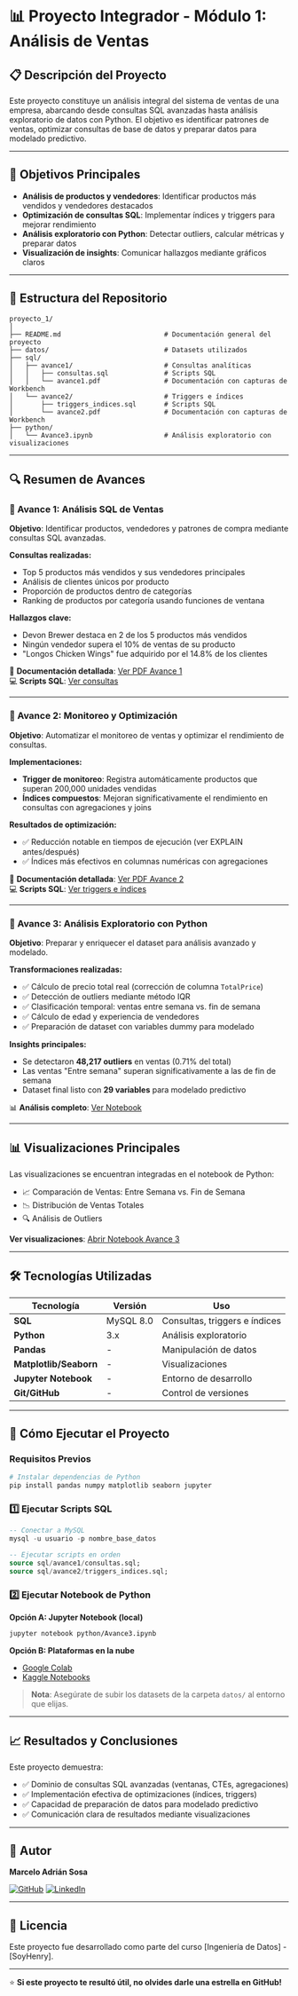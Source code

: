 # 📊 Proyecto Integrador - Módulo 1: Análisis de Ventas

## 📋 Descripción del Proyecto

Este proyecto constituye un análisis integral del sistema de ventas de una empresa, abarcando desde consultas SQL avanzadas hasta análisis exploratorio de datos con Python. El objetivo es identificar patrones de ventas, optimizar consultas de base de datos y preparar datos para modelado predictivo.

---

## 🎯 Objetivos Principales

- **Análisis de productos y vendedores**: Identificar productos más vendidos y vendedores destacados
- **Optimización de consultas SQL**: Implementar índices y triggers para mejorar rendimiento
- **Análisis exploratorio con Python**: Detectar outliers, calcular métricas y preparar datos
- **Visualización de insights**: Comunicar hallazgos mediante gráficos claros

---

## 📂 Estructura del Repositorio
```
proyecto_1/
│
├── README.md                          # Documentación general del proyecto
├── datos/                             # Datasets utilizados
├── sql/                               
│   ├── avance1/                       # Consultas analíticas
│   │   ├── consultas.sql              # Scripts SQL
│   │   └── avance1.pdf                # Documentación con capturas de Workbench
│   └── avance2/                       # Triggers e índices
│       ├── triggers_indices.sql       # Scripts SQL
│       └── avance2.pdf                # Documentación con capturas de Workbench
├── python/                            
│   └── Avance3.ipynb                  # Análisis exploratorio con visualizaciones

```

---

## 🔍 Resumen de Avances

### 📌 Avance 1: Análisis SQL de Ventas

**Objetivo**: Identificar productos, vendedores y patrones de compra mediante consultas SQL avanzadas.

**Consultas realizadas:**
- Top 5 productos más vendidos y sus vendedores principales
- Análisis de clientes únicos por producto
- Proporción de productos dentro de categorías
- Ranking de productos por categoría usando funciones de ventana

**Hallazgos clave:**
- Devon Brewer destaca en 2 de los 5 productos más vendidos
- Ningún vendedor supera el 10% de ventas de su producto
- "Longos Chicken Wings" fue adquirido por el 14.8% de los clientes

📄 **Documentación detallada**: [Ver PDF Avance 1](./sql/avance1/avance1.pdf)  
💻 **Scripts SQL**: [Ver consultas](./sql/avance1/)

---

### 📌 Avance 2: Monitoreo y Optimización

**Objetivo**: Automatizar el monitoreo de ventas y optimizar el rendimiento de consultas.

**Implementaciones:**
- **Trigger de monitoreo**: Registra automáticamente productos que superan 200,000 unidades vendidas
- **Índices compuestos**: Mejoran significativamente el rendimiento en consultas con agregaciones y joins

**Resultados de optimización:**
- ✅ Reducción notable en tiempos de ejecución (ver EXPLAIN antes/después)
- ✅ Índices más efectivos en columnas numéricas con agregaciones

📄 **Documentación detallada**: [Ver PDF Avance 2](./sql/avance2/avance2.pdf)  
💻 **Scripts SQL**: [Ver triggers e índices](./sql/avance2/)

---

### 📌 Avance 3: Análisis Exploratorio con Python

**Objetivo**: Preparar y enriquecer el dataset para análisis avanzado y modelado.

**Transformaciones realizadas:**
- ✅ Cálculo de precio total real (corrección de columna `TotalPrice`)
- ✅ Detección de outliers mediante método IQR
- ✅ Clasificación temporal: ventas entre semana vs. fin de semana
- ✅ Cálculo de edad y experiencia de vendedores
- ✅ Preparación de dataset con variables dummy para modelado

**Insights principales:**
- Se detectaron **48,217 outliers** en ventas (0.71% del total)
- Las ventas "Entre semana" superan significativamente a las de fin de semana
- Dataset final listo con **29 variables** para modelado predictivo

📊 **Análisis completo**: [Ver Notebook](./python/Avance3.ipynb)

---

## 📊 Visualizaciones Principales

Las visualizaciones se encuentran integradas en el notebook de Python:

- 📈 Comparación de Ventas: Entre Semana vs. Fin de Semana
- 📉 Distribución de Ventas Totales
- 🔍 Análisis de Outliers

**Ver visualizaciones**: [Abrir Notebook Avance 3](./python/Avance3.ipynb)

---

## 🛠️ Tecnologías Utilizadas

| Tecnología | Versión | Uso |
|------------|---------|-----|
| **SQL** | MySQL 8.0 | Consultas, triggers e índices |
| **Python** | 3.x | Análisis exploratorio |
| **Pandas** | - | Manipulación de datos |
| **Matplotlib/Seaborn** | - | Visualizaciones |
| **Jupyter Notebook** | - | Entorno de desarrollo |
| **Git/GitHub** | - | Control de versiones |

---

## 🚀 Cómo Ejecutar el Proyecto

### Requisitos Previos
```bash
# Instalar dependencias de Python
pip install pandas numpy matplotlib seaborn jupyter
```

### 1️⃣ Ejecutar Scripts SQL
```sql
-- Conectar a MySQL
mysql -u usuario -p nombre_base_datos

-- Ejecutar scripts en orden
source sql/avance1/consultas.sql;
source sql/avance2/triggers_indices.sql;
```

### 2️⃣ Ejecutar Notebook de Python

**Opción A: Jupyter Notebook (local)**
```bash
jupyter notebook python/Avance3.ipynb
```

**Opción B: Plataformas en la nube**
- [Google Colab](https://colab.research.google.com/)
- [Kaggle Notebooks](https://www.kaggle.com/code)

> **Nota**: Asegúrate de subir los datasets de la carpeta `datos/` al entorno que elijas.

---

## 📈 Resultados y Conclusiones

Este proyecto demuestra:
- ✅ Dominio de consultas SQL avanzadas (ventanas, CTEs, agregaciones)
- ✅ Implementación efectiva de optimizaciones (índices, triggers)
- ✅ Capacidad de preparación de datos para modelado predictivo
- ✅ Comunicación clara de resultados mediante visualizaciones

---

## 👤 Autor

**Marcelo Adrián Sosa**

[![GitHub](https://img.shields.io/badge/GitHub-adriangoll-181717?style=flat&logo=github)](https://github.com/adriangoll)
[![LinkedIn](https://img.shields.io/badge/LinkedIn-Marcelo%20Adrian%20Sosa-0A66C2?style=flat&logo=linkedin)](https://www.linkedin.com/in/marcelo-adrian-sosa)

---

## 📝 Licencia

Este proyecto fue desarrollado como parte del curso [Ingeniería de Datos] - [SoyHenry].

---

⭐ **Si este proyecto te resultó útil, no olvides darle una estrella en GitHub!**